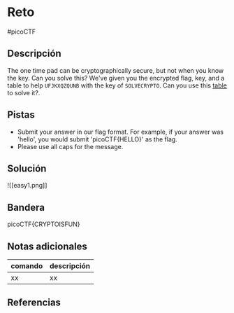 # Reto
#picoCTF 
## Descripción
The one time pad can be cryptographically secure, but not when you know the key. Can you solve this? We've given you the encrypted flag, key, and a table to help `UFJKXQZQUNB` with the key of `SOLVECRYPTO`. Can you use this [table](https://jupiter.challenges.picoctf.org/static/1fd21547c154c678d2dab145c29f1d79/table.txt) to solve it?.

## Pistas 
+ Submit your answer in our flag format. For example, if your answer was 'hello', you would submit 'picoCTF{HELLO}' as the flag.
+ Please use all caps for the message.

## Solución
![[easy1.png]]

## Bandera
picoCTF{CRYPTOISFUN}

## Notas adicionales
| comando | descripción |
|------------|---------------|
| xx | xx |

## Referencias
